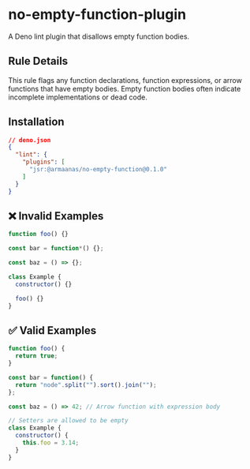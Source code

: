# no-empty-function-plugin

A Deno lint plugin that disallows empty function bodies.

## Rule Details

This rule flags any function declarations, function expressions, or arrow functions that have empty bodies. Empty function bodies often indicate incomplete implementations or dead code.

## Installation

```json
// deno.json
{
  "lint": {
    "plugins": [
      "jsr:@armaanas/no-empty-function@0.1.0"
    ]
  }
}
```

## ❌ Invalid Examples

```js
function foo() {}

const bar = function*() {};

const baz = () => {};

class Example {
  constructor() {}

  foo() {}
}
```

## ✅ Valid Examples

```js
function foo() {
  return true;
}

const bar = function() {
  return "node".split("").sort().join("");
};

const baz = () => 42; // Arrow function with expression body

// Setters are allowed to be empty
class Example {
  constructor() {
    this.foo = 3.14;
  }
}
```
